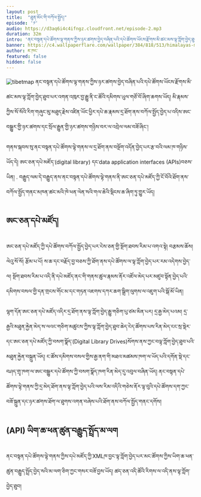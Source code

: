 ```yaml
---
layout: post
title:  "ཐུན་མོང་གི་བཀོལ་སྤྱོད།"
episode: '༡'
audio: https://d3aq6i4c4ifngz.cloudfront.net/episode-2.mp3
duration: 32m
intro: 'ནང་བསྟན་དཔེ་ཚོགས་ལྟ་གནས་ཀྱིས་ཉར་ཚགས་བྱེད་བཞིན་པའི་དཔེ་ཚོགས་ཡོངས་རྫོགས་མི་ཚང་མས་ལྟ་ཀློག་བྱེད་ཐུབ་པར་འགན་འཁུར་བྱ་རྒྱུ་ནི་ང་ཚོའི་དམིགས་ཡུལ་གཙོ་བོ་ཞིག་ཆགས་ཡོད། '
banner: https://c4.wallpaperflare.com/wallpaper/384/818/513/himalayas-mountains-landscape-nature-wallpaper-preview.jpg
author: ཇ་ཁང་
featured: false
hidden: false
---
```

![tibetmap](https://www.tbrc.org/browser/images/webcontent/Layout2017/session-map.png)
ནང་བསྟན་དཔེ་ཚོགས་ལྟ་གནས་ཀྱིས་ཉར་ཚགས་བྱེད་བཞིན་པའི་དཔེ་ཚོགས་ཡོངས་རྫོགས་མི་ཚང་མས་ལྟ་ཀློག་བྱེད་ཐུབ་པར་འགན་འཁུར་བྱ་རྒྱུ་ནི་ང་ཚོའི་དམིགས་ཡུལ་གཙོ་བོ་ཞིག་ཆགས་ཡོད།  མི་རྣམས་ཀྱིས་སོ་སོའི་རིག་གཞུང་མུ་མཐུད་རྗེས་འཛིན་ཡོང་ཕྱིར་དཔེ་ཆ་རྣམས་དྲ་ཐོག་ནས་བཀོལ་སྤྱོད་བྱེད་པ་འདིས་ཨང་བསྒྱུར་གྱི་ཉར་ཚགས་དང་སྲོལ་རྒྱུན་གྱི་ཉར་ཚགས་གཉིས་བར་ལ་འབྲེལ་ལམ་བཟོ་ཞིང་།

གནས་སྐབས་སུ་ནང་བསྟན་དཔེ་ཚོགས་ལྟེ་གནས་ལ་དྲ་ཐོག་ནས་བསྔོག་འདོན་བྱེད་པར་རྩ་བའི་ལམ་ཁ་གཉིས་ཡོད་དེ། ཨང་ཅན་དཔེ་མཛོད་(digital library) དང་data application interfaces (APIs)བཅས་ཡིན། . བརྒྱུད་ལམ་དེ་བརྒྱུད་ནས་ནང་བསྟན་དཔེ་ཚོགས་ལྟེ་གནས་ནི་ཨང་ཅན་དཔེ་མཛོད་ཀྱི་ངོ་བོའི་ཐོག་ནས་བཀོལ་སྤྱོད་གནང་མཁན་ཚང་མའི་ཁེ་ཕན་ལེན་སའི་གལ་ཆེའི་སྡིངས་ཆ་ཞིག་ཏུ་གྱུར་ཡོད།

## ཨང་ཅན་དཔེ་མཛོད།
ཨང་ཅན་དཔེ་མཛོད་ཀྱི་དཔེ་ཚོགས་བཀོལ་སྤྱོད་བྱེད་པར་ངེས་ཅན་གྱི་སྔོག་ཐབས་རིམ་པ་འགའ་སྟེ། བརྩམས་ཆོས། ལེའུ་སོ་སོ། རྩོམ་པ་པོ། ས་ཆ་དང་བརྗོད་བྱ་བཅས་ཀྱི་ཐོག་ནས་དཔེ་ཚོགས་ལ་ལྟ་ཀློག་བྱེད་པར་རམ་འདེགས་བྱེད་ལ། སྔོག་ཐབས་རིམ་པ་འདི་ནི་དཔེ་མཛོད་ནང་གི་གནས་ཚུལ་རྣམས་ནོར་འཛོལ་མེད་པར་མཛུབ་སྟོན་བྱེད་པའི་དམིགས་བསལ་གྱི་དན་གྲངས་གོང་མ་དང་གཏན་འཇགས་དཀར་ཆག་སྒྲིག་ལུགས་ལ་འཇུག་པའི་སྒོ་མོ་ཡིན།

ལྷག་དོན་ཨང་ཅན་དཔེ་མཛོད་འདིར་དྲ་ཐོག་ནས་ལྟ་ཀློག་བྱེད་རྒྱུ་གཅིག་པུ་ཙམ་མིན་པར། དྲ་རྒྱ་མེད་པའམ། དྲ་རྒྱའི་མཐུན་རྐྱེན་མེད་ས་ལའང་གཅིག་མཚུངས་ཀྱིས་ལྟ་ཀློག་བྱེད་ཐུབ་ཆེད་ངེད་ཚོགས་པས་རིན་མེད་ངང་སྲ་སྡེར་དང་ཨང་ཅན་དཔེ་མཛོད་ཀྱི་བསག་སྣོད་(Digital Library Drives)སོགས་ནས་ཀྱང་བལྟ་ཀློག་བྱེད་ཐུབ་པའི་མཐུན་རྐྱེན་བསྐྲུན་ཡོད། ང་ཚོས་དམིགས་བསལ་གྱིས་རྒྱ་ནག་གི་མཐའ་མཚམས་ཁག་ལ་ཡོད་པའི་དགོན་སྡེ་དང་བཤད་གྲྭ་ཁག་ལ་ཨང་བསྒྱུར་དཔེ་ཚོགས་ཀྱི་བསག་སྣོད་ཁག་རིན་མེད་དུ་འབུལ་བཞིན་ཡོད།   ནང་བསྟན་དཔེ་ཚོགས་ལྟེ་གནས་ཀྱི་དྲ་མེད་ཐོག་ནས་ལྟ་ཀློག་བྱེད་པའི་ལས་རིམ་འདིའི་གཅེས་ནོར་ལྟ་བུའི་དཔེ་ཚོགས་དག་ཀྱང་བཟོ་སྐྲུན་དང་ཉར་ཚགས་ཐོག་ལ་ཐུགས་འགན་བཞེས་པའི་ཐོག་ནས་བཀོལ་སྤྱོད་གནང་དགོས།

## (API) ཡིག་ཆ་ཕན་ཚུན་བརྒྱུད་སྤྲོད་མ་ལག
ནང་བསྟན་དཔེ་ཚོགས་ལྟེ་གནས་ཀྱིས་དཔེ་མཛོད་ཀྱི་XMLཁ་བྱང་ལྟ་ཀློག་བྱེད་པར་མང་ཚོགས་ཀྱིས་ཡིག་ཆ་ཕན་ཚུན་བརྒྱུད་སྤྲོད་བྱེད་སའི་མ་ལག་ཅིག་ཀྱང་གསར་བཟོ་བྱས་ཡོད། ཚད་ཅན་འདི་ཚོའི་རིགས་ལ་འདི་ནས་ལྟ་ཀློག་བྱེད་ཐུབ།